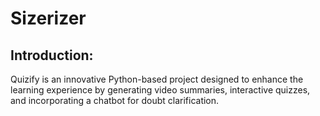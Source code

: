 # Sizerizer


## Introduction:

Quizify is an innovative Python-based project designed to enhance the learning experience by generating video summaries, interactive quizzes, and incorporating a chatbot for doubt clarification.
